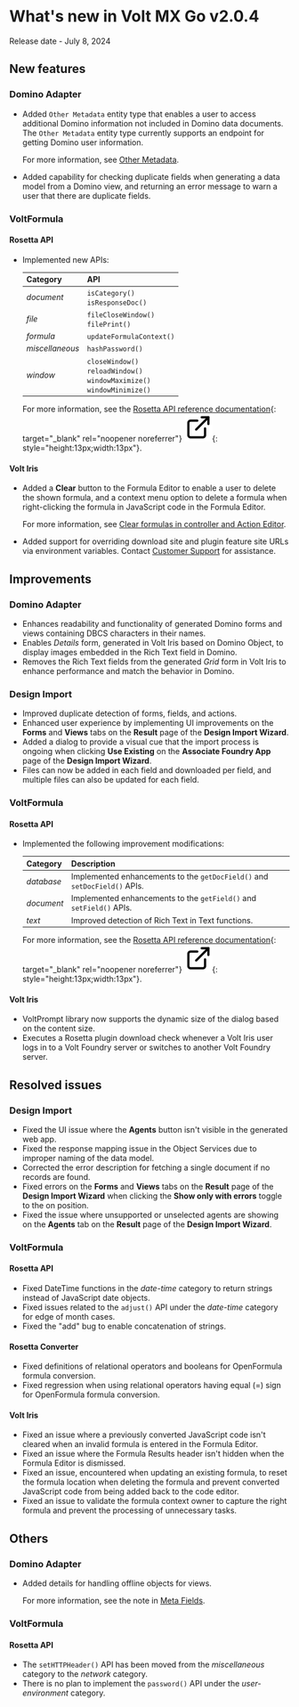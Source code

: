 # What's new in Volt MX Go v2.0.4

Release date - July 8, 2024

## New features

### Domino Adapter

- Added `Other Metadata` entity type that enables a user to access additional Domino information not included in Domino data documents. The `Other Metadata` entity type currently supports an endpoint for getting Domino user information. 

    For more information, see [Other Metadata](../topicguides/adapter/datamodel.md#other-metadata).

- Added capability for checking duplicate fields when generating a data model from a Domino view, and returning an error message to warn a user that there are duplicate fields.

### VoltFormula

#### Rosetta API

- Implemented new APIs:

    |Category|API|
    |:---|:---|
    |*document*|`isCategory()`</br>`isResponseDoc()`|
    |*file*|`fileCloseWindow()`</br>`filePrint()`|
    |*formula*|`updateFormulaContext()`|
    |*miscellaneous*|`hashPassword()`|
    |*window*|`closeWindow()`</br>`reloadWindow()`</br>`windowMaximize()`</br>`windowMinimize()`|

    For more information, see the [Rosetta API reference documentation](../javadoc/index.html "Link opens a new tab"){: target="_blank" rel="noopener noreferrer"}&nbsp;![link image](../assets/images/external-link.svg){: style="height:13px;width:13px"}.
    
#### Volt Iris

- Added a **Clear** button to the Formula Editor to enable a user to delete the shown formula, and a context menu option to delete a formula when right-clicking the formula in JavaScript code in the Formula Editor.

    For more information, see [Clear formulas in controller and Action Editor](../howto/voltformula/clearfunction.md).

- Added support for overriding download site and plugin feature site URLs via environment variables. Contact [Customer Support](../references/index.md#support) for assistance.

## Improvements

### Domino Adapter

- Enhances readability and functionality of generated Domino forms and views containing DBCS characters in their names.
- Enables *Details* form, generated in Volt Iris based on Domino Object, to display images embedded in the Rich Text field in Domino.
- Removes the Rich Text fields from the generated *Grid* form in Volt Iris to enhance performance and match the behavior in Domino.  

### Design Import

- Improved duplicate detection of forms, fields, and actions.
- Enhanced user experience by implementing UI improvements on the **Forms** and **Views** tabs on the **Result** page of the **Design Import Wizard**.
- Added a dialog to provide a visual cue that the import process is ongoing when clicking **Use Existing** on the **Associate Foundry App** page of the **Design Import Wizard**.
- Files can now be added in each field and downloaded per field, and multiple files can also be updated for each field.

### VoltFormula

#### Rosetta API

- Implemented the following improvement modifications:

    |Category|Description|
    |:---|:---|
    |*database*|Implemented enhancements to the `getDocField()` and `setDocField()` APIs.|
    |*document*|Implemented enhancements to the `getField()` and `setField()` APIs.|
    |*text*|Improved detection of Rich Text in Text functions.|

    For more information, see the [Rosetta API reference documentation](../javadoc/index.html "Link opens a new tab"){: target="_blank" rel="noopener noreferrer"}&nbsp;![link image](../assets/images/external-link.svg){: style="height:13px;width:13px"}.

#### Volt Iris

- VoltPrompt library now supports the dynamic size of the dialog based on the content size.
- Executes a Rosetta plugin download check whenever a Volt Iris user logs in to a Volt Foundry server or switches to another Volt Foundry server.

## Resolved issues

### Design Import

- Fixed the UI issue where the **Agents** button isn't visible in the generated web app.
- Fixed the response mapping issue in the Object Services due to improper naming of the data model.
- Corrected the error description for fetching a single document if no records are found.
- Fixed errors on the **Forms** and **Views** tabs on the **Result** page of the **Design Import Wizard** when clicking the **Show only with errors** toggle to the on position.
- Fixed the issue where unsupported or unselected agents are showing on the **Agents** tab on the **Result** page of the **Design Import Wizard**.

### VoltFormula

#### Rosetta API

- Fixed DateTime functions in the *date-time* category to return strings instead of JavaScript date objects.
- Fixed issues related to the `adjust()` API under the *date-time* category for edge of month cases.
- Fixed the "add" bug to enable concatenation of strings.  

#### Rosetta Converter

- Fixed definitions of relational operators and booleans for OpenFormula formula conversion.
- Fixed regression when using relational operators having equal (=) sign for OpenFormula formula conversion.

#### Volt Iris

- Fixed an issue where a previously converted JavaScript code isn't cleared when an invalid formula is entered in the Formula Editor.
- Fixed an issue where the Formula Results header isn't hidden when the Formula Editor is dismissed.
- Fixed an issue, encountered when updating an existing formula, to reset the formula location when deleting the formula and prevent converted JavaScript code from being added back to the code editor.
- Fixed an issue to validate the formula context owner to capture the right formula and prevent the processing of unnecessary tasks.  

## Others

### Domino Adapter

- Added details for handling offline objects for views. 

    For more information, see the note in [Meta Fields](../topicguides/adapter/datamodel.md#meta-fields).

### VoltFormula

#### Rosetta API

- The `setHTTPHeader()` API has been moved from the *miscellaneous* category to the *network* category.
- There is no plan to implement the `password()` API under the *user-environment* category.  
